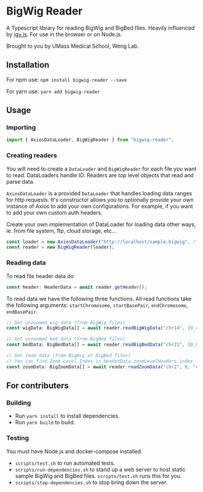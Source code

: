 # BigWig Reader
A Typescript library for reading BigWig and BigBed files. Heavily influenced by [igv.js](https://github.com/igvteam/igv.js). For use in the browser or on Node.js.

Brought to you by UMass Medical School, Weng Lab.

## Installation

For npm use: `npm install bigwig-reader --save`

For yarn use: `yarn add bigwig-reader`

## Usage

### Importing
```typescript
import { AxiosDataLoader, BigWigReader } from "bigwig-reader";
```

### Creating readers
You will need to create a `DataLoader` and `BigWigReader` for each file you want to read. DataLoaders handle IO. Readers are top level objects that read and parse data.

`AxiosDataLoader` is a provided `DataLoader` that handles loading data ranges for http requests. It's constructor allows you to optionally provide your own instance of Axios to add your own configurations. For example, if you want to add your own custom auth headers.

Create your own implementation of DataLoader for loading data other ways, 
ie. from file system, ftp, cloud storage, etc...
```typescript
const loader = new AxiosDataLoader("http://localhost/sample.bigwig", /* Optional */ Axios.create());
const reader = new BigWigReader(loader);
```

### Reading data
To read file header data do
```typescript
const header: HeaderData = await reader.getHeader();
```

To read data we have the following three functions. All read functions take the following arguments: `startChromosome`, `startBasePair`, `endChromosome`, `endBasePair`.
```typescript
// Get unzoomed wig data (from BigWig files)
const wigData: BigWigData[] = await reader.readBigWigData("chr14", 19_485_000, "chr14", 20_000_100);

// Get unzoomed bed data (from BigBed files)
const bedData: BigBedData[] = await reader.readBigBedData("chr21", 10_000_000, "chr21", 20_000_000);

// Get zoom data (from BigWig or BigBed files)
// You can find Zoom Level Index in HeaderData.zoomLevelHeaders.index
const zoomData: BigZoomData[] = await reader.readZoomData("chr2", 0, "chr6", 1000, /* Zoom Level Index */ 9);
```

## For contributers

### Building
* Run `yarn install` to install dependencies.
* Run `yarn build` to build.

### Testing
You must have Node.js and docker-compose installed. 
* `scripts/test.sh` to run automated tests.
* `scripts/run-dependencies.sh` to stand up a web server to host static sample BigWig and BigBed files. `scripts/test.sh` runs this for you.
* `scripts/stop-dependencies.sh` to stop bring down the server.